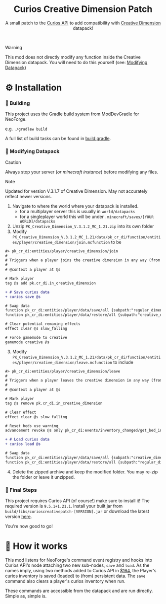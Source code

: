 
<h1 align="center">
  Curios Creative Dimension Patch
</h1>
<p align="center">
  A small patch to the <a href="https://www.curseforge.com/minecraft/mc-mods/curios">Curios API</a> to add compatibility with <a href="https://modrinth.com/datapack/creative-dimension">Creative Dimension</a> datapack!
</p>
<br />

> [!WARNING]
> This mod does not directly modify any function inside the Creative Dimension datapack. You will need to do this yourself (see: [Modifying Datapack](#-modifying-datapack))

# ⚙️ Installation

### 🔨 Building

This project uses the Gradle build system from ModDevGradle for NeoForge.

e.g. `./gradlew build`

A full list of build tasks can be found in [build.gradle](build.gradle).

### 🧪 Modifying Datapack

> [!CAUTION]
> Always stop your server (_or minecraft instance_) before modifying any files.


> [!NOTE]
> Updated for version V.3.1.7 of Creative Dimension. May not accurately reflect newer versions.


1. Navigate to where the world where your datapack is installed.
   - for a multiplayer server this is usually in `world/datapacks` 
   - for a singleplayer world this will be under `.minecraft/saves/[YOUR WORLD]/datapacks` 
2. Unzip `PK_Creative_Dimension_V.3.1.2_MC_1.21.zip` into its own folder
3. Modify `PK_Creative_Dimension_V.3.1.2_MC_1.21/data/pk_cr_di/function/entities/player/creative_dimension/join.mcfunction` to be
```diff
#> pk_cr_di:entities/player/creative_dimension/join
#
# Triggers when a player joins the creative dimension in any way (from a changed_dimension trigger)
#
# @context a player at @s

# Mark player
tag @s add pk.cr_di.in_creative_dimension

+ # Save curios data
+ curios save @s

# Swap data
function pk_cr_di:entities/player/data/save/all {subpath:"regular_dimension"}
function pk_cr_di:entities/player/data/restore/all {subpath:"creative_dimension"}

# Clear potential remaning effects
effect clear @s slow_falling

# Force gamemode to creative
gamemode creative @s
```
3. Modify `PK_Creative_Dimension_V.3.1.2_MC_1.21/data/pk_cr_di/function/entities/player/creative_dimension/leave.mcfunction` to include
```diff
#> pk_cr_di:entities/player/creative_dimension/leave
#
# Triggers when a player leaves the creative dimension in any way (from a changed_dimension trigger)
#
# @context a player at @s

# Mark player
tag @s remove pk.cr_di.in_creative_dimension

# Clear effect
effect clear @s slow_falling

# Reset beds use warning
advancement revoke @s only pk_cr_di:events/inventory_changed/get_bed_in_creative_dimension

+ # Load curios data
+ curios load @s

# Swap data
function pk_cr_di:entities/player/data/save/all {subpath:"creative_dimension"}
function pk_cr_di:entities/player/data/restore/all {subpath:"regular_dimension"}
```
4. Delete the zipped archive and keep the modified folder. You may re-zip the folder or leave it unzipped.

### 🥳 Final Steps
This project requires Curios API (of course!) make sure to install it! The required version is `9.5.1+1.21.1`.
Install your built jar from `build/libs/curioscreativepatch-[VERSION].jar` or download the latest version [here](https://github.com/AidanWright/Curios-CreativeDimension-Patch/releases/latest).

You're now good to go!

# 🧐 How it works
This mod listens for NeoForge's command event registry and hooks into Curios API's node attaching two new sub-nodes, `save` and `load`. As the names imply, using two methods added to Curios API in [$164](https://github.com/TheIllusiveC4/Curios/issues/164), the Player's curios inventory is saved (loaded) to (from) persistent data. The `save` command also clears a player's curios inventory when run.

These commands are accessible from the datapack and are run directly. Simple as, simple is.